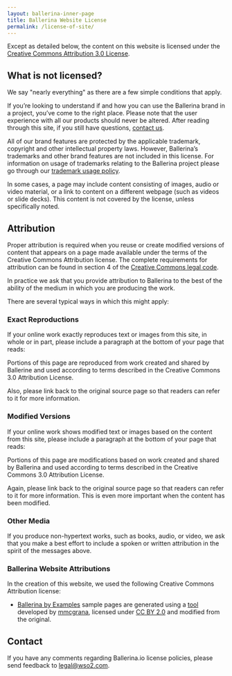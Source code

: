 ```yaml
---
layout: ballerina-inner-page
title: Ballerina Website License
permalink: /license-of-site/
---
```


Except as detailed below, the content on this website is licensed under the [Creative Commons Attribution 3.0 License](https://creativecommons.org/licenses/by/3.0/us/).

## What is not licensed?
We say "nearly everything" as there are a few simple conditions that apply.

If you’re looking to understand if and how you can use the Ballerina brand in a project, you’ve come to the right place. Please note that the user experience with all our products should never be altered. After reading through this site, if you still have questions, [contact us](/community/#report-issues).  

All of our brand features are protected by the applicable trademark, copyright and other intellectual property laws. However, Ballerina’s trademarks and other brand features are not included in this license. For information on usage of trademarks relating to the Ballerina project please go through our [trademark usage policy](/trademark-usage-policy/).

In some cases, a page may include content consisting of images, audio or video material, or a link to content on a different webpage (such as videos or slide decks). This content is not covered by the license, unless specifically noted.


## Attribution
Proper attribution is required when you reuse or create modified versions of content that appears on a page made available under the terms of the Creative Commons Attribution license. The complete requirements for attribution can be found in section 4 of the [Creative Commons legal code](http://creativecommons.org/licenses/by/3.0/legalcode).

In practice we ask that you provide attribution to Ballerina to the best of the ability of the medium in which you are producing the work.

There are several typical ways in which this might apply:

### Exact Reproductions
If your online work exactly reproduces text or images from this site, in whole or in part, please include a paragraph at the bottom of your page that reads:

Portions of this page are reproduced from work created and shared by Ballerine and used according to terms described in the Creative Commons 3.0 Attribution License.

Also, please link back to the original source page so that readers can refer to it for more information.

### Modified Versions
If your online work shows modified text or images based on the content from this site, please include a paragraph at the bottom of your page that reads:

Portions of this page are modifications based on work created and shared by Ballerina and used according to terms described in the Creative Commons 3.0 Attribution License.

Again, please link back to the original source page so that readers can refer to it for more information. This is even more important when the content has been modified.

### Other Media
If you produce non-hypertext works, such as books, audio, or video, we ask that you make a best effort to include a spoken or written attribution in the spirit of the messages above.

### Ballerina Website Attributions
In the creation of this website, we used the following Creative Commons Attribution license: 

* [Ballerina by Examples](https://ballerina.io/learn/by-example/) sample pages are generated using a [tool](https://github.com/mmcgrana/gobyexample/) developed by [mmcgrana](https://github.com/mmcgrana), licensed under [CC BY 2.0](https://creativecommons.org/licenses/by/2.0/) and modified from the original.

## Contact
If you have any comments regarding Ballerina.io license policies, please send feedback to [legal@wso2.com](mailto:legal@wso2.com).

<!--<style>
.nav > li.cVersionItem , .cBallerinaTocContainer {
    display: none !important;
}
</style>-->

<style>
.nav > li.cVersionItem {
    display: none !important;
}
.cFormSection {
   background:#f3f3f3;
   padding:30px;
}
label {
	display: inline-block;
	max-width: 95%;
	margin-bottom: 5px;
	font-weight: 700;
}
.form-check-input {
   float:left;
   margin-right:10px !important;
}
.cSignUp, button#subscribeUserButton {
	background: #56b3af;
	border: none;
	color: #fff;
	/* padding: 10px 20px; */
	margin-top: 15px;
	display: inline-block;
	width: auto;
	padding: 18px;
	line-height: 0px;
	font-family: "roboto";
	letter-spacing: 1px;
	font-weight: 400;
}

.cSignUp:hover , button#subscribeUserButton:hover {
background:#464646;
}

#form-status , #form-error {
display:none;
}

#form-status.cShowBlock , #form-error.cShowBlock  {
display:block;
}
a.cBookmark {
display: inline-block;
position: absolute;
margin: -150px 0px 0px;
}


</style>
